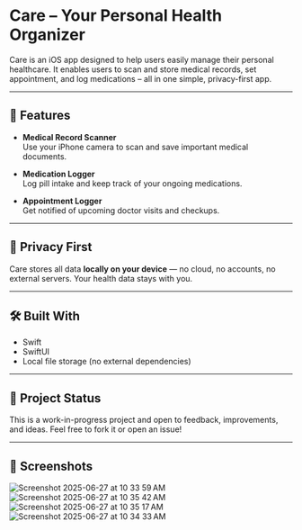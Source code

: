 # Care – Your Personal Health Organizer

Care is an iOS app designed to help users easily manage their personal healthcare. It enables users to scan and store medical records, set appointment, and log medications – all in one simple, privacy-first app.

---

## 📱 Features

- **Medical Record Scanner**  
  Use your iPhone camera to scan and save important medical documents.

- **Medication Logger**  
  Log pill intake and keep track of your ongoing medications.

- **Appointment Logger**  
  Get notified of upcoming doctor visits and checkups.

---

## 🔐 Privacy First

Care stores all data **locally on your device** — no cloud, no accounts, no external servers. Your health data stays with you.

---

## 🛠️ Built With

- Swift  
- SwiftUI  
- Local file storage (no external dependencies)  

---

## 🚧 Project Status

This is a work-in-progress project and open to feedback, improvements, and ideas. Feel free to fork it or open an issue!

---

## 📸 Screenshots
![Screenshot 2025-06-27 at 10 33 59 AM](https://github.com/user-attachments/assets/c187118b-4825-4632-9948-80e272983803)
![Screenshot 2025-06-27 at 10 35 42 AM](https://github.com/user-attachments/assets/823b00e2-eb8e-46ec-a418-427e77b72d2b)
![Screenshot 2025-06-27 at 10 35 17 AM](https://github.com/user-attachments/assets/f68743a9-ab36-40f4-9a84-e161e87a9b9c)
![Screenshot 2025-06-27 at 10 34 33 AM](https://github.com/user-attachments/assets/c4eef5c3-7ee5-4043-9062-0f9a85e7a028)



